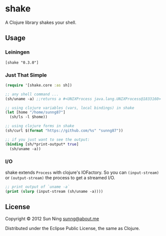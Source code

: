 # shake

A Clojure library shakes your shell.

## Usage

### Leiningen

```
[shake "0.3.0"]
```

### Just That Simple

```clojure
(require '[shake.core :as sh])

;; any shell command ...
(sh/uname -a) ;;returns a #<UNIXProcess java.lang.UNIXProcess@1833160>

;; using clojure variables (vars, local bindings) in shake
(let [home "/home/sunng87"]
  (sh/ls -l $home))

;; using clojure forms in shake
(sh/curl $(format "https://github.com/%s" "sunng87"))

;; if you just want to see the output:
(binding [sh/*print-output* true]
  (sh/uname -a))
```

### I/O

shake extends `Process` with clojure's IOFactory. So you can
`(input-stream)` or `(output-stream)` the process to get a streamed
I/O.

```clojure
;; print output of `uname -a`
(print (slurp (input-stream (sh/uname -a))))
```

## License

Copyright © 2012 Sun Ning <sunng@about.me>

Distributed under the Eclipse Public License, the same as Clojure.

